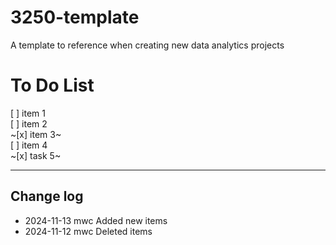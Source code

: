 # 3250-template

A template to reference when creating new data analytics projects

# To Do List

[ ] item 1  
[ ] item 2  
~[x] item 3~  
[ ] item 4  
~[x] task 5~

---

## Change log

- 2024-11-13 mwc Added new items
- 2024-11-12 mwc Deleted items
